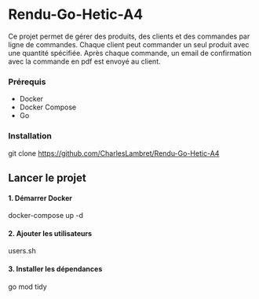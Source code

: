 # Rendu-Go-Hetic-A4
Ce projet permet de gérer des produits, des clients et des commandes par ligne de commandes. Chaque client peut commander un seul produit avec une quantité spécifiée. Après chaque commande, un email de confirmation avec la commande en pdf est envoyé au client.

### Prérequis
-   Docker
-   Docker Compose
-   Go 

### Installation

git clone https://github.com/CharlesLambret/Rendu-Go-Hetic-A4

## Lancer le projet 

#### 1. Démarrer Docker 
docker-compose up -d

#### 2. Ajouter les utilisateurs
users.sh

#### 3. Installer les dépendances
go mod tidy


